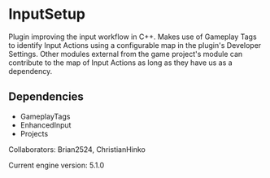 # InputSetup
Plugin improving the input workflow in C++. Makes use of Gameplay Tags to identify Input Actions using a configurable map in the plugin's Developer Settings. Other modules external from the game project's module can contribute to the map of Input Actions as long as they have us as a dependency.

## Dependencies
- GameplayTags
- EnhancedInput
- Projects

Collaborators: Brian2524, ChristianHinko

Current engine version: 5.1.0
